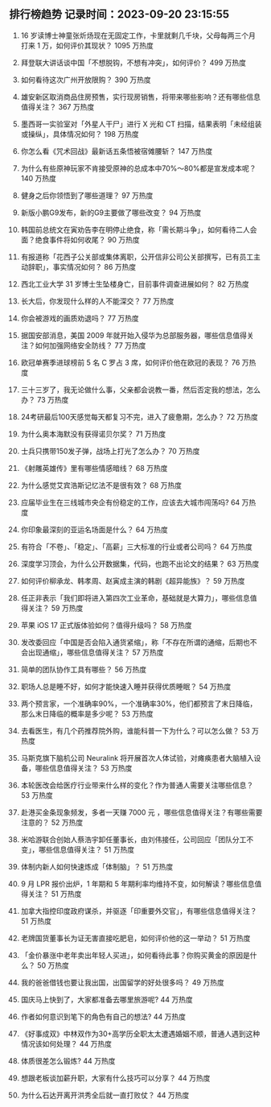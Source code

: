
## 排行榜趋势 记录时间：2023-09-20 23:15:55
  
  1. 16 岁读博士神童张炘炀现在无固定工作，卡里就剩几千块，父母每两三个月打来 1 万，如何评价其现状？ 1095 万热度
    
  2. 拜登联大讲话谈中国「不想脱钩，不想有冲突」，如何评价？ 499 万热度
    
  3. 如何看待这次广州开放限购？ 390 万热度
    
  4. 雄安新区取消商品住房预售，实行现房销售，将带来哪些影响？还有哪些信息值得关注？ 367 万热度
    
  5. 墨西哥一实验室对「外星人干尸」进行 X 光和 CT 扫描，结果表明「未经组装或操纵」，具体情况如何？ 198 万热度
    
  6. 你怎么看《咒术回战》最新话五条悟被宿傩腰斩？ 147 万热度
    
  7. 为什么有些原神玩家不肯接受原神的总成本中70%～80%都是宣发成本呢？ 140 万热度
    
  8. 健身之后你领悟到了哪些道理？ 97 万热度
    
  9. 新版小鹏G9发布，新的G9主要做了哪些改变？ 94 万热度
    
  10. 韩国前总统文在寅劝告李在明停止绝食，称「需长期斗争」，如何看待二人会面？绝食事件将如何收尾？ 90 万热度
    
  11. 有报道称「花西子公关部或集体离职，公开信非公司公关部撰写，已有员工主动辞职」，事实情况如何？ 86 万热度
    
  12. 西北工业大学 31 岁博士生坠楼身亡，目前事件调查进展如何？ 82 万热度
    
  13. 长大后，你发现什么样的人不能深交？ 77 万热度
    
  14. 你会被游戏的画质劝退吗？ 77 万热度
    
  15. 据国安部消息，美国 2009 年就开始入侵华为总部服务器，哪些信息值得关注？如何加强网络安全防线？ 77 万热度
    
  16. 欧冠单赛季进球榜前 5 名 C 罗占 3 席，如何评价他在欧冠的表现？ 76 万热度
    
  17. 三十三岁了，我无论做什么事，父亲都会说教一番，然后否定我的想法，怎么办？ 73 万热度
    
  18. 24考研最后100天感觉每天都复习不完，进入了疲惫期，怎么办？ 72 万热度
    
  19. 为什么奥本海默没有获得诺贝尔奖？ 71 万热度
    
  20. 士兵只携带150发子弹，战场上打光了怎么办？ 70 万热度
    
  21. 《射雕英雄传》里有哪些情感暗线？ 68 万热度
    
  22. 为什么感觉艾宾浩斯记忆法不是很有效？ 68 万热度
    
  23. 应届毕业生在三线城市央企有份稳定的工作，应该去大城市闯荡吗? 64 万热度
    
  24. 你印象最深刻的亚运名场面是什么？ 64 万热度
    
  25. 有符合「不卷」、「稳定」、「高薪」三大标准的行业或者公司吗？ 64 万热度
    
  26. 深度学习顶会，为什么公开数据集，代码，也跑不出论文的结果？ 63 万热度
    
  27. 如何评价柳承龙、韩孝周、赵寅成主演的韩剧《超异能族》？ 59 万热度
    
  28. 任正非表示「我们即将进入第四次工业革命，基础就是大算力」，哪些信息值得关注？ 59 万热度
    
  29. 苹果 iOS 17 正式版体验如何？值得升级吗？ 58 万热度
    
  30. 发改委回应「中国是否会陷入通货紧缩」，称「不存在所谓的通缩，后期也不会出现通缩」，哪些信息值得关注？ 57 万热度
    
  31. 简单的团队协作工具有哪些？ 56 万热度
    
  32. 职场人总是睡不好，如何才能快速入睡并获得优质睡眠？ 54 万热度
    
  33. 两个预言家，一个准确率90%，一个准确率30%，他们都预言了末日降临，那么末日降临的概率是多少呢？ 53 万热度
    
  34. 去看医生，有几个药推荐院外购，谁能科普一下为什么？可以怎么做？ 53 万热度
    
  35. 马斯克旗下脑机公司 Neuralink 将开展首次人体试验，对瘫痪患者大脑植入设备，哪些信息值得关注？ 53 万热度
    
  36. 本轮医改会给医疗行业带来什么样的变化？作为普通人需要关注哪些信息？ 53 万热度
    
  37. 赴港买金条现象频发，多者一天赚 7000 元 ，哪些信息值得关注？有哪些需要注意的？ 52 万热度
    
  38. 米哈游联合创始人蔡浩宇卸任董事长，由刘伟接任，公司回应「团队分工不变」，哪些信息值得关注？ 51 万热度
    
  39. 体制内新人如何快速炼成「体制脑」？ 51 万热度
    
  40. 9 月 LPR 报价出炉，1 年期和 5 年期利率均维持不变，如何解读？哪些信息值得关注？ 51 万热度
    
  41. 加拿大指控印度政府谋杀，并驱逐「印重要外交官」，有哪些信息值得关注？ 51 万热度
    
  42. 老牌国货董事长为证无害直接吃肥皂，如何评价他的这一举动？ 51 万热度
    
  43. 「金价暴涨中老年卖出年轻人买进」，如何看待此事？你购买黄金的原因是什么？ 50 万热度
    
  44. 我的爸爸借钱也要让我出国，出国留学的好处很多吗？ 49 万热度
    
  45. 国庆马上快到了，大家都准备去哪里旅游呢? 44 万热度
    
  46. 作者如何意识到笔下的角色有自己的想法? 44 万热度
    
  47. 《好事成双》中林双作为30+高学历全职太太遭遇婚姻不顺，普通人遇到这种情况该如何处理？ 44 万热度
    
  48. 体质很差怎么锻炼? 44 万热度
    
  49. 想跟老板谈加薪升职，大家有什么技巧可以分享？ 44 万热度
    
  50. 为什么石达开离开洪秀全后就一直打败仗？ 44 万热度
    